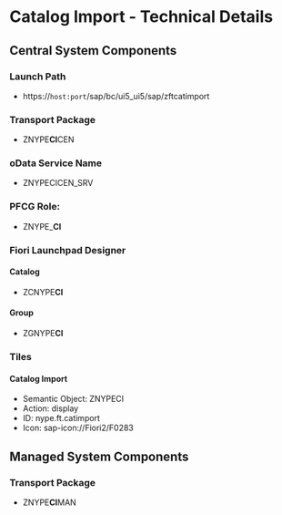 # Catalog Import - Technical Details

## Central System Components

### Launch Path
* https://`host:port`/sap/bc/ui5_ui5/sap/zftcatimport

### Transport Package
* ZNYPE**CI**CEN

### oData Service Name
* ZNYPECICEN_SRV

### PFCG Role:
* ZNYPE_**CI**

### Fiori Launchpad Designer

#### Catalog
* ZCNYPE**CI**

#### Group
* ZGNYPE**CI**

### Tiles

#### Catalog Import
* Semantic Object: ZNYPECI
* Action: display
* ID: nype.ft.catimport
* Icon: sap-icon://Fiori2/F0283

## Managed System Components

### Transport Package
* ZNYPE**CI**MAN